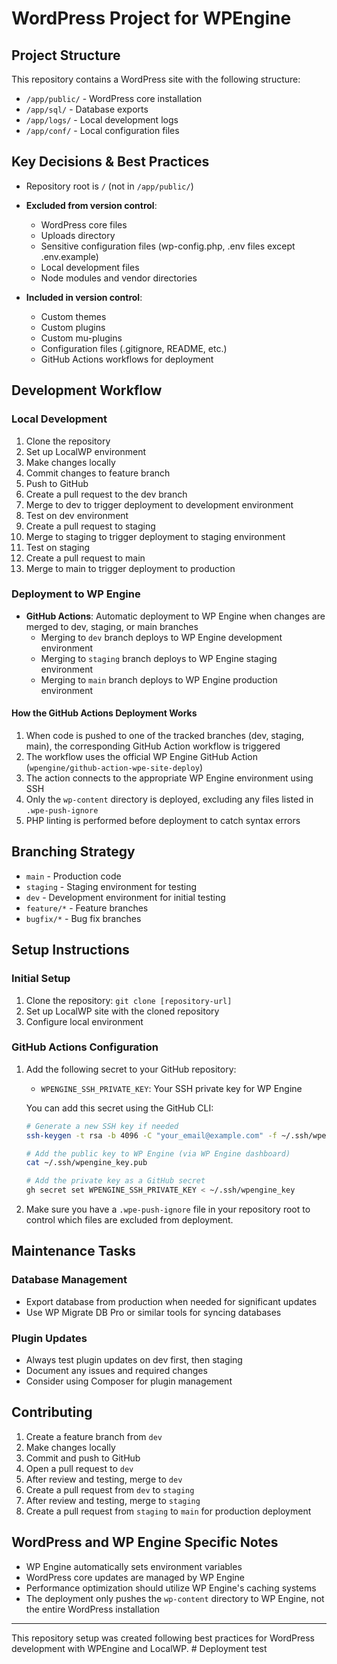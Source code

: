 # WordPress Project for WPEngine

## Project Structure

This repository contains a WordPress site with the following structure:

- `/app/public/` - WordPress core installation
- `/app/sql/` - Database exports
- `/app/logs/` - Local development logs
- `/app/conf/` - Local configuration files

## Key Decisions & Best Practices

- Repository root is `/` (not in `/app/public/`)
- **Excluded from version control**:
  - WordPress core files
  - Uploads directory
  - Sensitive configuration files (wp-config.php, .env files except .env.example)
  - Local development files
  - Node modules and vendor directories
  
- **Included in version control**:
  - Custom themes
  - Custom plugins
  - Custom mu-plugins
  - Configuration files (.gitignore, README, etc.)
  - GitHub Actions workflows for deployment

## Development Workflow

### Local Development
1. Clone the repository
2. Set up LocalWP environment
3. Make changes locally
4. Commit changes to feature branch
5. Push to GitHub
6. Create a pull request to the dev branch
7. Merge to dev to trigger deployment to development environment
8. Test on dev environment
9. Create a pull request to staging
10. Merge to staging to trigger deployment to staging environment
11. Test on staging
12. Create a pull request to main
13. Merge to main to trigger deployment to production

### Deployment to WP Engine
- **GitHub Actions**: Automatic deployment to WP Engine when changes are merged to dev, staging, or main branches
  - Merging to `dev` branch deploys to WP Engine development environment
  - Merging to `staging` branch deploys to WP Engine staging environment
  - Merging to `main` branch deploys to WP Engine production environment

#### How the GitHub Actions Deployment Works
1. When code is pushed to one of the tracked branches (dev, staging, main), the corresponding GitHub Action workflow is triggered
2. The workflow uses the official WP Engine GitHub Action (`wpengine/github-action-wpe-site-deploy`)
3. The action connects to the appropriate WP Engine environment using SSH
4. Only the `wp-content` directory is deployed, excluding any files listed in `.wpe-push-ignore`
5. PHP linting is performed before deployment to catch syntax errors

## Branching Strategy

- `main` - Production code
- `staging` - Staging environment for testing
- `dev` - Development environment for initial testing
- `feature/*` - Feature branches
- `bugfix/*` - Bug fix branches

## Setup Instructions

### Initial Setup
1. Clone the repository: `git clone [repository-url]`
2. Set up LocalWP site with the cloned repository
3. Configure local environment

### GitHub Actions Configuration
1. Add the following secret to your GitHub repository:
   - `WPENGINE_SSH_PRIVATE_KEY`: Your SSH private key for WP Engine
   
   You can add this secret using the GitHub CLI:
   ```bash
   # Generate a new SSH key if needed
   ssh-keygen -t rsa -b 4096 -C "your_email@example.com" -f ~/.ssh/wpengine_key
   
   # Add the public key to WP Engine (via WP Engine dashboard)
   cat ~/.ssh/wpengine_key.pub
   
   # Add the private key as a GitHub secret
   gh secret set WPENGINE_SSH_PRIVATE_KEY < ~/.ssh/wpengine_key
   ```

2. Make sure you have a `.wpe-push-ignore` file in your repository root to control which files are excluded from deployment.

## Maintenance Tasks

### Database Management
- Export database from production when needed for significant updates
- Use WP Migrate DB Pro or similar tools for syncing databases

### Plugin Updates
- Always test plugin updates on dev first, then staging
- Document any issues and required changes
- Consider using Composer for plugin management

## Contributing

1. Create a feature branch from `dev`
2. Make changes locally
3. Commit and push to GitHub
4. Open a pull request to `dev`
5. After review and testing, merge to `dev`
6. Create a pull request from `dev` to `staging`
7. After review and testing, merge to `staging`
8. Create a pull request from `staging` to `main` for production deployment

## WordPress and WP Engine Specific Notes

- WP Engine automatically sets environment variables
- WordPress core updates are managed by WP Engine
- Performance optimization should utilize WP Engine's caching systems
- The deployment only pushes the `wp-content` directory to WP Engine, not the entire WordPress installation

---

This repository setup was created following best practices for WordPress development with WPEngine and LocalWP. # Deployment test
